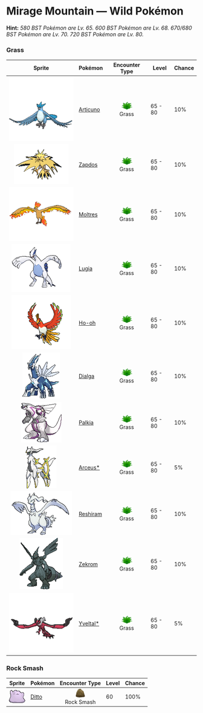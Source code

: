 # Mirage Mountain — Wild Pokémon

**Hint:** <i>580 BST Pokémon are Lv. 65. 600 BST Pokémon are Lv. 68. 670/680 BST Pokémon are Lv. 70. 720 BST Pokémon are Lv. 80.</i>

### Grass

| Sprite | Pokémon | Encounter Type | Level | Chance |
|:------:|---------|:--------------:|-------|--------|
| ![Articuno](../../assets/sprites/articuno/front.gif "Articuno: Articuno is a legendary bird Pokémon that can control ice. The flapping of its wings chills the air. As a result, it is said that when this Pokémon flies, snow will fall.") | [Articuno](../../pokemon/articuno.md/) | ![Grass](../../assets/encounter_types/grass.png "Grass")<br>Grass | 65 - 80 | 10% |
| ![Zapdos](../../assets/sprites/zapdos/front.gif "Zapdos: Zapdos is a legendary bird Pokémon that has the ability to control electricity. It usually lives in thunderclouds. The Pokémon gains power if it is stricken by lightning bolts.") | [Zapdos](../../pokemon/zapdos.md/) | ![Grass](../../assets/encounter_types/grass.png "Grass")<br>Grass | 65 - 80 | 10% |
| ![Moltres](../../assets/sprites/moltres/front.gif "Moltres: Moltres is a legendary bird Pokémon that has the ability to control fire. If this Pokémon is injured, it is said to dip its body in the molten magma of a volcano to burn and heal itself.") | [Moltres](../../pokemon/moltres.md/) | ![Grass](../../assets/encounter_types/grass.png "Grass")<br>Grass | 65 - 80 | 10% |
| ![Lugia](../../assets/sprites/lugia/front.gif "Lugia: Lugia’s wings pack devastating power—a light fluttering of its wings can blow apart regular houses. As a result, this Pokémon chooses to live out of sight deep under the sea.") | [Lugia](../../pokemon/lugia.md/) | ![Grass](../../assets/encounter_types/grass.png "Grass")<br>Grass | 65 - 80 | 10% |
| ![Ho-oh](../../assets/sprites/ho-oh/front.gif "Ho-oh: Ho-Oh’s feathers glow in seven colors depending on the angle at which they are struck by light. These feathers are said to bring happiness to the bearers. This Pokémon is said to live at the foot of a rainbow.") | [Ho-oh](../../pokemon/ho-oh.md/) | ![Grass](../../assets/encounter_types/grass.png "Grass")<br>Grass | 65 - 80 | 10% |
| ![Dialga](../../assets/sprites/dialga/front.gif "Dialga: It has the power to control time. It appears in Sinnoh-region myths as an ancient deity.") | [Dialga](../../pokemon/dialga.md/) | ![Grass](../../assets/encounter_types/grass.png "Grass")<br>Grass | 65 - 80 | 10% |
| ![Palkia](../../assets/sprites/palkia/front.gif "Palkia: It has the ability to distort space. It is described as a deity in Sinnoh-region mythology.") | [Palkia](../../pokemon/palkia.md/) | ![Grass](../../assets/encounter_types/grass.png "Grass")<br>Grass | 65 - 80 | 10% |
| ![Arceus*](../../assets/sprites/arceus/front.gif "Arceus*: It is told in mythology that this Pokémon was born before the universe even existed.") | [Arceus*](../../pokemon/arceus.md/) | ![Grass](../../assets/encounter_types/grass.png "Grass")<br>Grass | 65 - 80 | 5% |
| ![Reshiram](../../assets/sprites/reshiram/front.gif "Reshiram: When Reshiram’s tail flares, the heat energy moves the atmosphere and changes the world’s weather.") | [Reshiram](../../pokemon/reshiram.md/) | ![Grass](../../assets/encounter_types/grass.png "Grass")<br>Grass | 65 - 80 | 10% |
| ![Zekrom](../../assets/sprites/zekrom/front.gif "Zekrom: Concealing itself in lightning clouds, it flies throughout the Unova region. It creates electricity in its tail.") | [Zekrom](../../pokemon/zekrom.md/) | ![Grass](../../assets/encounter_types/grass.png "Grass")<br>Grass | 65 - 80 | 10% |
| ![Yveltal*](../../assets/sprites/yveltal/front.gif "Yveltal*: When its life comes to an end, it absorbs the life energy of every living thing and turns into a cocoon once more.") | [Yveltal*](../../pokemon/yveltal.md/) | ![Grass](../../assets/encounter_types/grass.png "Grass")<br>Grass | 65 - 80 | 5% |

### Rock Smash

| Sprite | Pokémon | Encounter Type | Level | Chance |
|:------:|---------|:--------------:|-------|--------|
| ![Ditto](../../assets/sprites/ditto/front.gif "Ditto: Ditto rearranges its cell structure to transform itself into other shapes. However, if it tries to transform itself into something by relying on its memory, this Pokémon manages to get details wrong.") | [Ditto](../../pokemon/ditto.md/) | ![Rock Smash](../../assets/encounter_types/rock_smash.png "Rock Smash")<br>Rock Smash | 60 | 100% |

